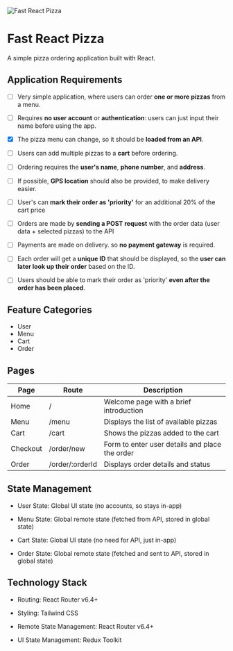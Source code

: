 ![Fast React Pizza](https://images.unsplash.com/photo-1567459779655-5ca27f874f44?q=80&w=1473&auto=format&fit=crop&ixlib=rb-4.0.3&ixid=M3wxMjA3fDB8MHxwaG90by1wYWdlfHx8fGVufDB8fHx8fA%3D%3D)

# Fast React Pizza

A simple pizza ordering application built with React.

## Application Requirements

- [ ] Very simple application, where users can order **one or more pizzas** from a menu.

- [ ] Requires **no user account** or **authentication**: users can just input their name before using the app.

- [x] The pizza menu can change, so it should be **loaded from an API**.

- [ ] Users can add multiple pizzas to a **cart** before ordering.

- [ ] Ordering requires the **user's name**, **phone number**, and **address**.

- [ ] If possible, **GPS location** should also be provided, to make delivery easier.

- [ ] User's can **mark their order as 'priority'** for an additional 20% of the cart price

- [ ] Orders are made by **sending a POST request** with the order data (user data + selected pizzas) to the API

- [ ] Payments are made on delivery. so **no payment gateway** is required.

- [ ] Each order will get a **unique ID** that should be displayed, so the **user can later look up their order** based on the ID.

- [ ] Users should be able to mark their order as 'priority' **even after the order has been placed**.

## Feature Categories

- User
- Menu
- Cart
- Order

## Pages

| Page     | Route           | Description                                    |
| -------- | --------------- | ---------------------------------------------- |
| Home     | /               | Welcome page with a brief introduction         |
| Menu     | /menu           | Displays the list of available pizzas          |
| Cart     | /cart           | Shows the pizzas added to the cart             |
| Checkout | /order/new      | Form to enter user details and place the order |
| Order    | /order/:orderId | Displays order details and status              |

## State Management

- User State: Global UI state (no accounts, so stays in-app)

- Menu State: Global remote state (fetched from API, stored in global state)

- Cart State: Global UI state (no need for API, just in-app)

- Order State: Global remote state (fetched and sent to API, stored in global state)

## Technology Stack

- Routing: React Router v6.4+

- Styling: Tailwind CSS

- Remote State Management: React Router v6.4+

- UI State Management: Redux Toolkit

